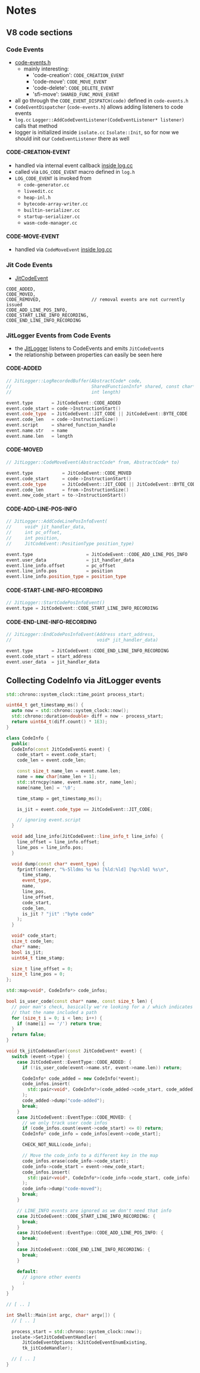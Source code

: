 # Notes

## V8 code sections

### Code Events

- [code-events.h](https://cs.chromium.org/chromium/src/v8/src/code-events.h?q=code-creation&sq=package:chromium&g=0&l=28)
  - mainly interesting:
    - 'code-creation': `CODE_CREATION_EVENT`
    - 'code-move': `CODE_MOVE_EVENT`
    - 'code-delete': `CODE_DELETE_EVENT`
    - 'sfi-move': `SHARED_FUNC_MOVE_EVENT`
- all go through the `CODE_EVENT_DISPATCH(code)` defined in `code-events.h`
- `CodeEventDispatcher` (`code-events.h`) allows adding listeners to code events
- `log.cc` `Logger::AddCodeEventListener(CodeEventListener* listener)` calls that method
- logger is initialized inside `isolate.cc` `Isolate::Init`, so for now we should init our
  `CodeEventListener` there as well

#### CODE-CREATION-EVENT

- handled via internal event callback [inside
  log.cc](https://cs.chromium.org/chromium/src/v8/src/log.cc?q=CODE_CREATION_EVENT&sq=package:chromium&g=0&l=1176)
- called via `LOG_CODE_EVENT` macro defined in `log.h`
- `LOG_CODE_EVENT` is invoked from
  - `code-generator.cc`
  - `liveedit.cc`
  - `heap-inl.h`
  - `bytecode-array-writer.cc`
  - `builtin-serializer.cc`
  - `startup-serializer.cc`
  - `wasm-code-manager.cc`

#### CODE-MOVE-EVENT

- handled via `CodeMoveEvent` [inside
  log.cc](https://cs.chromium.org/chromium/src/v8/src/log.cc?q=CODE_MOVE_EVENT&sq=package:chromium&g=0&l=1412)

### Jit Code Events

- [JitCodeEvent](https://cs.chromium.org/chromium/src/v8/include/v8.h?q=JitCodeEvent&sq=package:chromium&g=0&l=6779)
```
CODE_ADDED,
CODE_MOVED,
CODE_REMOVED,                   // removal events are not currently issued
CODE_ADD_LINE_POS_INFO,
CODE_START_LINE_INFO_RECORDING,
CODE_END_LINE_INFO_RECORDING
```

### JitLogger Events from Code Events

- the
  [JitLogger](https://cs.chromium.org/chromium/src/v8/src/log.cc?sq=package:chromium&g=0&l=627)
  listens to CodeEvents and emits `JitCodeEvent`s
- the relationship between properties can easily be seen here

#### CODE-ADDED

```cc
// JitLogger::LogRecordedBuffer(AbstractCode* code,
//                              SharedFunctionInfo* shared, const char* name,
//                              int length)

event.type       = JitCodeEvent::CODE_ADDED
event.code_start = code->InstructionStart()
event.code_type  = JitCodeEvent::JIT_CODE || JitCodeEvent::BYTE_CODE
event.code_len   = code->InstructionSize()
event.script     = shared_function_handle
event.name.str   = name
event.name.len   = length
```

#### CODE-MOVED

```cc
// JitLogger::CodeMoveEvent(AbstractCode* from, AbstractCode* to)

event.type           = JitCodeEvent::CODE_MOVED
event.code_start     = code->InstructionStart()
event.code_type      = JitCodeEvent::JIT_CODE || JitCodeEvent::BYTE_CODE
event.code_len       = from->InstructionSize()
event.new_code_start = to->InstructionStart()
```

#### CODE-ADD-LINE-POS-INFO

```cc
// JitLogger::AddCodeLinePosInfoEvent(
//     void* jit_handler_data,
//     int pc_offset,
//     int position,
//     JitCodeEvent::PositionType position_type)

event.type                    = JitCodeEvent::CODE_ADD_LINE_POS_INFO
event.user_data               = jit_handler_data
event.line_info.offset        = pc_offset
event.line_info.pos           = position
event.line_info.position_type = position_type
```

#### CODE-START-LINE-INFO-RECORDING

```cc
// JitLogger::StartCodePosInfoEvent()
event.type = JitCodeEvent::CODE_START_LINE_INFO_RECORDING
```

#### CODE-END-LINE-INFO-RECORDING

```cc
// JitLogger::EndCodePosInfoEvent(Address start_address,
//                                void* jit_handler_data)

event.type       = JitCodeEvent::CODE_END_LINE_INFO_RECORDING
event.code_start = start_address
event.user_data  = jit_handler_data
```

## Collecting CodeInfo via JitLogger events

```cc
std::chrono::system_clock::time_point process_start;

uint64_t get_timestamp_ms() {
  auto now = std::chrono::system_clock::now();
  std::chrono::duration<double> diff = now - process_start;
  return uint64_t(diff.count() * 1E3);
}

class CodeInfo {
  public:
  CodeInfo(const JitCodeEvent& event) {
    code_start = event.code_start;
    code_len = event.code_len;

    const size_t name_len = event.name.len;
    name = new char[name_len + 1];
    std::strncpy(name, event.name.str, name_len);
    name[name_len] = '\0';

    time_stamp = get_timestamp_ms();

    is_jit = event.code_type == JitCodeEvent::JIT_CODE;

    // ignoring event.script
  }

  void add_line_info(JitCodeEvent::line_info_t line_info) {
    line_offset = line_info.offset;
    line_pos = line_info.pos;
  }

  void dump(const char* event_type) {
    fprintf(stderr, "%-5lldms %s %s [%ld:%ld] [%p:%ld] %s\n",
      time_stamp,
      event_type,
      name,
      line_pos,
      line_offset,
      code_start,
      code_len,
      is_jit ? "jit" :"byte code"
    );
  }

  void* code_start;
  size_t code_len;
  char* name;
  bool is_jit;
  uint64_t time_stamp;

  size_t line_offset = 0;
  size_t line_pos = 0;
};

std::map<void*, CodeInfo*> code_infos;

bool is_user_code(const char* name, const size_t len) {
  // poor man's check, basically we're looking for a / which indicates
  // that the name included a path
  for (size_t i = 0; i < len; i++) {
    if (name[i] == '/') return true;
  }
  return false;
}

void tk_jitCodeHandler(const JitCodeEvent* event) {
  switch (event->type) {
    case JitCodeEvent::EventType::CODE_ADDED: {
      if (!is_user_code(event->name.str, event->name.len)) return;

      CodeInfo* code_added = new CodeInfo(*event);
      code_infos.insert(
        std::pair<void*, CodeInfo*>(code_added->code_start, code_added)
      );
      code_added->dump("code-added");
      break;
    }
    case JitCodeEvent::EventType::CODE_MOVED: {
      // we only track user code infos
      if (code_infos.count(event->code_start) <= 0) return;
      CodeInfo* code_info = code_infos[event->code_start];

      CHECK_NOT_NULL(code_info);

      // Move the code_info to a different key in the map
      code_infos.erase(code_info->code_start);
      code_info->code_start = event->new_code_start;
      code_infos.insert(
        std::pair<void*, CodeInfo*>(code_info->code_start, code_info)
      );
      code_info->dump("code-moved");
      break;
    }

    // LINE_INFO events are ignored as we don't need that info
    case JitCodeEvent::CODE_START_LINE_INFO_RECORDING: {
      break;
    }
    case JitCodeEvent::EventType::CODE_ADD_LINE_POS_INFO: {
      break;
    }
    case JitCodeEvent::CODE_END_LINE_INFO_RECORDING: {
      break;
    }

    default:
      // ignore other events
      ;
  }
}

// [ .. ]

int Shell::Main(int argc, char* argv[]) {
  // [ .. ]

  process_start = std::chrono::system_clock::now();
  isolate->SetJitCodeEventHandler(
      JitCodeEventOptions::kJitCodeEventEnumExisting,
      tk_jitCodeHandler);

  // [ .. ]
}
```
